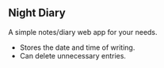 ## Night Diary

A simple notes/diary web app for your needs.

- Stores the date and time of writing.
- Can delete unnecessary entries.